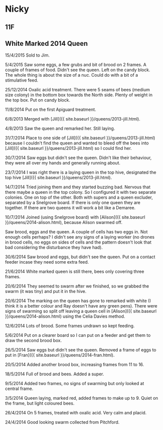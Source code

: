 # Nicky

## 11F

## White Marked 2014 Queen 

15/4/2015 Sold to Jim.

5/4/2015 Saw some eggs, a few grubs and bit of brood on 2 frames.  A couple of frames of food. Didn't see the queen. Left on the candy block.  The whole thing is about the size of a nuc.  Could do with a bit of a stimulative feed.

25/12/2014 Oxalic acid treatment.  There were 5 seams of bees (medium size colony) in the bottom box towards the North side.  Plenty of weight in the top box.  Put on candy block.

11/8/2014 Put on the first Apiguard treatment.

6/8/2013 Merged with [Jill]({{ site.baseurl }}/queens/2013-jill.html).

4/8/2013 Saw the queen and remarked her.  Still laying.

31/7/2014 Place to one side of  [Jill]({{ site.baseurl }}/queens/2013-jill.html) because I couldn't find the queen and wanted to bleed off the bees into [Jill]({{ site.baseurl }}/queens/2013-jill.html) so I could find her.

30/7/2014 Saw eggs but didn't see the queen.  Didn't like their behaviour, they were all over my hands and generally running about.

23/7/2014  I was right there is a laying queen in the top hive, designated the top hive [Jill]({{ site.baseurl }}/queens/2013-jill.html).

14/7/2014 Tried joining them and they started buzzing bad.  Nervous that there maybe a queen in the top colony.  So I configured it with two separate colonies.  One on top of the other.  Both with supers and a queen excluder, separated by a Snelgrove board.  If there is only one queen they are together.  If there are two queens it will work a bit like a Demaree. 

10/7/2014 Joined (using Snelgrove board) with [Alison]({{ site.baseurl }}/queens/2014-alison.html), because Alison swarmed off.

Saw brood, eggs and the queen.  A couple of cells has two eggs in.  Not enough cells perhaps?  I didn't see any signs of a laying worker (no drones in brood cells, no eggs on sides of cells and the pattern doesn't look that bad considering the disturbance they have had).

30/6/2014 Saw brood and eggs, but didn't see the queen.  Put on a contact feeder incase they need some extra feed.

21/6/2014 White marked queen is still there, bees only covering three frames.

20/6/2014 They seemed to swarm after we finished, so we grabbed the swarm (it was tiny) and put it in the hive.

20/6/2014 The marking on the queen has gone to remarked with white (I think it is a better colour and Ray doesn't have any green pens).  There were signs of swarming so split off leaving a queen cell in [Alison]({{ site.baseurl }}/queens/2014-alison.html) using the Celia Davies method.

12/6/2014 Lots of brood.  Some frames undrawn so kept feeding.

5/6/2014 Put on a clearer board so I can put on a feeder and get them to draw the second brood box.

26/5/2014 Saw eggs but didn't see the queen.  Removed a frame of eggs to put in [Fran]({{ site.baseurl }}/queens/2014-fran.html). 

20/5/2014 Added another brood box, increasing frames from 11 to 16.

18/5/2014 Full of brood and bees.  Added a super.

9/5/2014 Added two frames, no signs of swarming but only looked at central frame.

3/5/2014 Queen laying, marked red, added frames to make up to 9.  Quiet on the frame, but light coloured bees.

26/4/2014 On 5 frames, treated with oxalic acid.  Very calm and placid.

24/4/2014 Good looking swarm collected from Pitchford.
